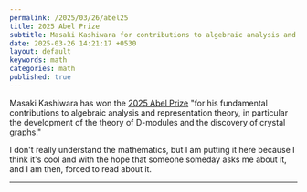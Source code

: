 ```yaml
---
permalink: /2025/03/26/abel25
title: 2025 Abel Prize
subtitle: Masaki Kashiwara for contributions to algebraic analysis and representation theory
date: 2025-03-26 14:21:17 +0530
layout: default
keywords: math
categories: math
published: true
---
```


Masaki Kashiwara has won the [2025 Abel Prize](https://abelprize.no/abel-prize-laureates/2025) "for his fundamental contributions to algebraic analysis and representation theory, in particular the development of the theory of D-modules and the discovery of crystal graphs."  

I don't really understand the mathematics, but I am putting it here because I think it's cool and with the hope that someone someday asks me about it, and I am then, forced to read about it.

---
